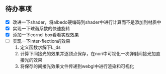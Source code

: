 ## 待办事项

- [x] 改进一下shader，将albedo硬编码到shader中进行计算而不是添加到材质中
- [x] 实现一下球谐系数的快速旋转
- [x] 添加一下cornel box看看实现效果
- [ ] 实现一下inter-flection的效果
    1. 定义函数求解下L_ds
    2. 计算下间接光的效果并逐顶点保存，在nori中可视化一次弹射间接光加直接光的效果
    3. 将保存的间接光效果文件传递到webgl中进行渲染和可视化